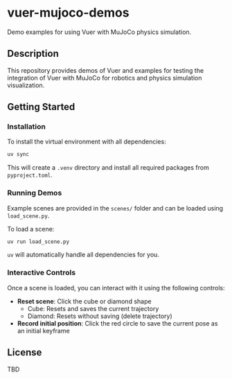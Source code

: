 # vuer-mujoco-demos

Demo examples for using Vuer with MuJoCo physics simulation.

## Description

This repository provides demos of Vuer and examples for testing the integration of Vuer with MuJoCo for robotics and physics simulation visualization.

## Getting Started

### Installation

To install the virtual environment with all dependencies:
```bash
uv sync
```

This will create a `.venv` directory and install all required packages from `pyproject.toml`.

### Running Demos

Example scenes are provided in the `scenes/` folder and can be loaded using `load_scene.py`.

To load a scene:
```bash
uv run load_scene.py
```

`uv` will automatically handle all dependencies for you.

### Interactive Controls

Once a scene is loaded, you can interact with it using the following controls:

- **Reset scene**: Click the cube or diamond shape
  - Cube: Resets and saves the current trajectory
  - Diamond: Resets without saving (delete trajectory)
- **Record initial position**: Click the red circle to save the current pose as an initial keyframe

## License

TBD


